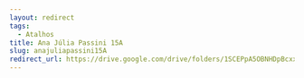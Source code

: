 ```yaml
---
layout: redirect
tags:
  - Atalhos
title: Ana Júlia Passini 15A
slug: anajuliapassini15A
redirect_url: https://drive.google.com/drive/folders/1SCEPpA5OBNHDpBcxxVRThPKmHuMqwdLs?usp=drive_link
---
```

